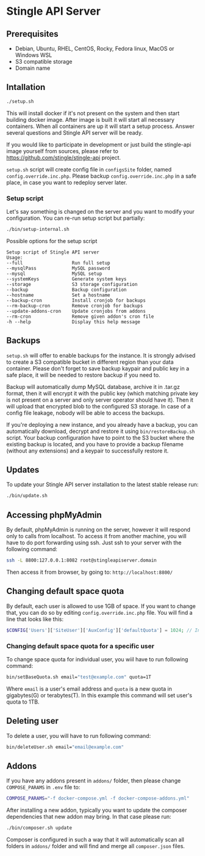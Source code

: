 # Stingle API Server

## Prerequisites
* Debian, Ubuntu, RHEL, CentOS, Rocky, Fedora linux, MacOS or Windows WSL
* S3 compatible storage
* Domain name

## Intallation
```bash
./setup.sh
```
This will install docker if it's not present on the system and then start building docker image. After image is built it will start all necessary containers. When all containers are up it will start a setup process. Answer several questions and Stingle API server will be ready.

If you would like to participate in development or just build the stingle-api image yourself from sources, please refer to https://github.com/stingle/stingle-api project. 

`setup.sh` script will create config file in `configsSite` folder, named `config.override.inc.php`. Please backup `config.override.inc.php` in a safe place, in case you want to redeploy server later.

### Setup script
Let's say something is changed on the server and you want to modify your configuration. You can re-run setup script but partially:

```bash
./bin/setup-internal.sh
```
Possible options for the setup script
```
Setup script of Stingle API server
Usage:
--full                  Run full setup
--mysqlPass             MySQL password
--mysql                 MySQL setup
--systemKeys            Generate system keys
--storage               S3 storage configuration
--backup                Backup configuration
--hostname              Set a hostname
--backup-cron           Install cronjob for backups
--rm-backup-cron        Remove cronjob for backups
--update-addons-cron    Update cronjobs from addons
--rm-cron               Remove given addon's cron file
-h --help               Display this help message
```

## Backups
`setup.sh` will offer to enable backups for the instance. It is strongly advised to create a S3 compatible bucket in different region than your data container. Please don't forget to save backup kaypair and public key in a safe place, it will be needed to restore backup if you need to.

Backup will automatically dump MySQL database, archive it in .tar.gz format, then it will encrypt it with the public key (which matching private key is not present on a server and only server operator should have it). Then it will upload that encrypted blob to the configured S3 storage. In case of a config file leakage, nobody will be able to access the backups.

If you're deploying a new instance, and you already have a backup, you can automatically download, decrypt and restore it using `bin/restoreBackup.sh` script. Your backup configuration have to point to the S3 bucket where the existing backup is located, and you have to provide a backup filename (without any extensions) and a keypair to successfully restore it.

## Updates
To update your Stingle API server installation to the latest stable release run:
```bash
./bin/update.sh
```

## Accessing phpMyAdmin
By default, phpMyAdmin is running on the server, however it will respond only to calls from localhost. To access it from another machine, you will have to do port forwarding using ssh.
Just ssh to your server with the following command:

```bash
ssh -L 8800:127.0.0.1:8082 root@stingleapiserver.domain
```

Then access it from browser, by going to:
`http://localhost:8800/`

## Changing default space quota
By default, each user is allowed to use 1GB of space. If you want to change that, you can do so by editing `config.override.inc.php` file. You will find a line that looks like this:

```php
$CONFIG['Users']['SiteUser']['AuxConfig']['defaultQuota'] = 1024; // In MB
```

### Changing default space quota for a specific user
To change space quota for individual user, you wiil have to run following command:

```bash
bin/setBaseQuota.sh email="test@example.com" quota=1T
```
Where `email` is a user's email address and `quota` is a new quota in gigabytes(G) or terabytes(T).
In this example this command will set user's quota to 1TB.

## Deleting user
To delete a user, you will have to run following command:

```bash
bin/deleteUser.sh email="email@example.com"
```


## Addons
If you have any addons present in `addons/` folder, then please change `COMPOSE_PARAMS` in `.env` file to:

```bash
COMPOSE_PARAMS="-f docker-compose.yml -f docker-compose-addons.yml"
```

After installing a new addon, typically you want to update the composer dependencies that new addon may bring. In that case please run:

```bash
./bin/composer.sh update
```

Composer is configured in such a way that it will automatically scan all folders in `addons/` folder and will find and merge all `composer.json` files.